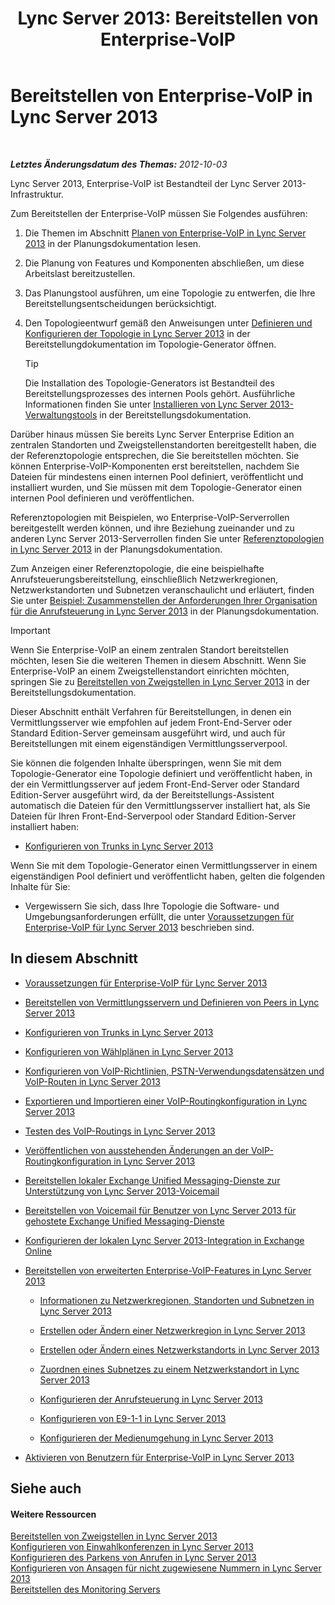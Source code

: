 ﻿---
title: 'Lync Server 2013: Bereitstellen von Enterprise-VoIP'
TOCTitle: Bereitstellen von Enterprise-VoIP
ms:assetid: b5b593a6-ac30-461c-8c8c-0041e2c9ab04
ms:mtpsurl: https://technet.microsoft.com/de-de/library/Gg412876(v=OCS.15)
ms:contentKeyID: 49295160
ms.date: 05/19/2016
mtps_version: v=OCS.15
ms.translationtype: HT
---

# Bereitstellen von Enterprise-VoIP in Lync Server 2013

 

_**Letztes Änderungsdatum des Themas:** 2012-10-03_

Lync Server 2013, Enterprise-VoIP ist Bestandteil der Lync Server 2013-Infrastruktur.

Zum Bereitstellen der Enterprise-VoIP müssen Sie Folgendes ausführen:

1.  Die Themen im Abschnitt [Planen von Enterprise-VoIP in Lync Server 2013](lync-server-2013-planning-for-enterprise-voice.md) in der Planungsdokumentation lesen.

2.  Die Planung von Features und Komponenten abschließen, um diese Arbeitslast bereitzustellen.

3.  Das Planungstool ausführen, um eine Topologie zu entwerfen, die Ihre Bereitstellungsentscheidungen berücksichtigt.

4.  Den Topologieentwurf gemäß den Anweisungen unter [Definieren und Konfigurieren der Topologie in Lync Server 2013](lync-server-2013-defining-and-configuring-the-topology.md) in der Bereitstellungdokumentation im Topologie-Generator öffnen.
    

    > [!TIP]
    > Die Installation des Topologie-Generators ist Bestandteil des Bereitstellungsprozesses des internen Pools gehört. Ausführliche Informationen finden Sie unter <A href="lync-server-2013-install-lync-server-administrative-tools.md">Installieren von Lync Server 2013-Verwaltungstools</A> in der Bereitstellungsdokumentation.



Darüber hinaus müssen Sie bereits Lync Server Enterprise Edition an zentralen Standorten und Zweigstellenstandorten bereitgestellt haben, die der Referenztopologie entsprechen, die Sie bereitstellen möchten. Sie können Enterprise-VoIP-Komponenten erst bereitstellen, nachdem Sie Dateien für mindestens einen internen Pool definiert, veröffentlicht und installiert wurden, und Sie müssen mit dem Topologie-Generator einen internen Pool definieren und veröffentlichen.

Referenztopologien mit Beispielen, wo Enterprise-VoIP-Serverrollen bereitgestellt werden können, und ihre Beziehung zueinander und zu anderen Lync Server 2013-Serverrollen finden Sie unter [Referenztopologien in Lync Server 2013](lync-server-2013-reference-topologies.md) in der Planungsdokumentation.

Zum Anzeigen einer Referenztopologie, die eine beispielhafte Anrufsteuerungsbereitstellung, einschließlich Netzwerkregionen, Netzwerkstandorten und Subnetzen veranschaulicht und erläutert, finden Sie unter [Beispiel: Zusammenstellen der Anforderungen Ihrer Organisation für die Anrufsteuerung in Lync Server 2013](lync-server-2013-example-of-gathering-your-requirements-for-call-admission-control.md) in der Planungsdokumentation.


> [!IMPORTANT]
> Wenn Sie Enterprise-VoIP an einem zentralen Standort bereitstellen möchten, lesen Sie die weiteren Themen in diesem Abschnitt. Wenn Sie Enterprise-VoIP an einem Zweigstellenstandort einrichten möchten, springen Sie zu <A href="lync-server-2013-deploying-branch-sites.md">Bereitstellen von Zweigstellen in Lync Server 2013</A> in der Bereitstellungsdokumentation.



Dieser Abschnitt enthält Verfahren für Bereitstellungen, in denen ein Vermittlungsserver wie empfohlen auf jedem Front-End-Server oder Standard Edition-Server gemeinsam ausgeführt wird, und auch für Bereitstellungen mit einem eigenständigen Vermittlungsserverpool.

Sie können die folgenden Inhalte überspringen, wenn Sie mit dem Topologie-Generator eine Topologie definiert und veröffentlicht haben, in der ein Vermittlungsserver auf jedem Front-End-Server oder Standard Edition-Server ausgeführt wird, da der Bereitstellungs-Assistent automatisch die Dateien für den Vermittlungsserver installiert hat, als Sie Dateien für Ihren Front-End-Serverpool oder Standard Edition-Server installiert haben:

  - [Konfigurieren von Trunks in Lync Server 2013](lync-server-2013-configuring-trunks.md)

Wenn Sie mit dem Topologie-Generator einen Vermittlungsserver in einem eigenständigen Pool definiert und veröffentlicht haben, gelten die folgenden Inhalte für Sie:

  - Vergewissern Sie sich, dass Ihre Topologie die Software- und Umgebungsanforderungen erfüllt, die unter [Voraussetzungen für Enterprise-VoIP für Lync Server 2013](lync-server-2013-enterprise-voice-prerequisites.md) beschrieben sind.

## In diesem Abschnitt

  -   
    [Voraussetzungen für Enterprise-VoIP für Lync Server 2013](lync-server-2013-enterprise-voice-prerequisites.md)

  -   
    [Bereitstellen von Vermittlungsservern und Definieren von Peers in Lync Server 2013](lync-server-2013-deploying-mediation-servers-and-defining-peers.md)

  -   
    [Konfigurieren von Trunks in Lync Server 2013](lync-server-2013-configuring-trunks.md)

  -   
    [Konfigurieren von Wählplänen in Lync Server 2013](lync-server-2013-configuring-dial-plans.md)

  -   
    [Konfigurieren von VoIP-Richtlinien, PSTN-Verwendungsdatensätzen und VoIP-Routen in Lync Server 2013](lync-server-2013-configuring-voice-policies-pstn-usage-records-and-voice-routes.md)

  -   
    [Exportieren und Importieren einer VoIP-Routingkonfiguration in Lync Server 2013](lync-server-2013-exporting-and-importing-voice-routing-configuration.md)

  -   
    [Testen des VoIP-Routings in Lync Server 2013](lync-server-2013-test-voice-routing.md)

  -   
    [Veröffentlichen von ausstehenden Änderungen an der VoIP-Routingkonfiguration in Lync Server 2013](lync-server-2013-publish-pending-changes-to-the-voice-routing-configuration.md)

  -   
    [Bereitstellen lokaler Exchange Unified Messaging-Dienste zur Unterstützung von Lync Server 2013-Voicemail](lync-server-2013-deploying-on-premises-exchange-um-to-provide-lync-server-2013-voice-mail.md)

  -   
    [Bereitstellen von Voicemail für Benutzer von Lync Server 2013 für gehostete Exchange Unified Messaging-Dienste](lync-server-2013-providing-lync-server-users-voice-mail-on-hosted-exchange-um.md)

  -   
    [Konfigurieren der lokalen Lync Server 2013-Integration in Exchange Online](lync-server-2013-configuring-on-premises-lync-server-integration-with-exchange-online.md)

  -   
    [Bereitstellen von erweiterten Enterprise-VoIP-Features in Lync Server 2013](lync-server-2013-deploying-advanced-enterprise-voice-features.md)
    
      - [Informationen zu Netzwerkregionen, Standorten und Subnetzen in Lync Server 2013](lync-server-2013-about-network-regions-sites-and-subnets.md)
    
      - [Erstellen oder Ändern einer Netzwerkregion in Lync Server 2013](lync-server-2013-create-or-modify-a-network-region.md)
    
      - [Erstellen oder Ändern eines Netzwerkstandorts in Lync Server 2013](lync-server-2013-create-or-modify-a-network-site.md)
    
      - [Zuordnen eines Subnetzes zu einem Netzwerkstandort in Lync Server 2013](lync-server-2013-associate-a-subnet-with-a-network-site.md)
    
      - [Konfigurieren der Anrufsteuerung in Lync Server 2013](lync-server-2013-configure-call-admission-control.md)
    
      - [Konfigurieren von E9-1-1 in Lync Server 2013](lync-server-2013-configure-enhanced-9-1-1.md)
    
      - [Konfigurieren der Medienumgehung in Lync Server 2013](lync-server-2013-configure-media-bypass.md)

  -   
    [Aktivieren von Benutzern für Enterprise-VoIP in Lync Server 2013](lync-server-2013-enable-users-for-enterprise-voice.md)

## Siehe auch

#### Weitere Ressourcen

[Bereitstellen von Zweigstellen in Lync Server 2013](lync-server-2013-deploying-branch-sites.md)  
[Konfigurieren von Einwahlkonferenzen in Lync Server 2013](lync-server-2013-configuring-dial-in-conferencing.md)  
[Konfigurieren des Parkens von Anrufen in Lync Server 2013](lync-server-2013-configuring-call-park.md)  
[Konfigurieren von Ansagen für nicht zugewiesene Nummern in Lync Server 2013](lync-server-2013-configuring-announcements-for-unassigned-numbers.md)  
[Bereitstellen des Monitoring Servers](lync-server-2013-deploying-monitoring.md)

